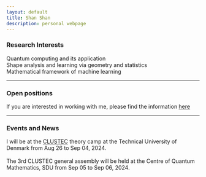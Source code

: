 ```yaml
---
layout: default
title: Shan Shan
description: personal webpage
---
```


### Research Interests 
Quantum computing and its application <br />
Shape analysis and learning via geometry and statistics <br />
Mathematical framework of machine learning
<hr />

### Open positions 
If you are interested in working with me, please find the information [here](../research/open.html)
<hr />	

### Events and News
I will be at the [CLUSTEC](https://clustec.eu/) theory camp at the Technical University of Denmark from Aug 26 to Sep 04, 2024. <br />
<br />
The 3rd CLUSTEC general assembly will be held at the Centre of Quantum Mathematics, SDU from Sep 05 to Sep 06, 2024. 
 
<br />
<br />
<br />
<br />
<br />
        
